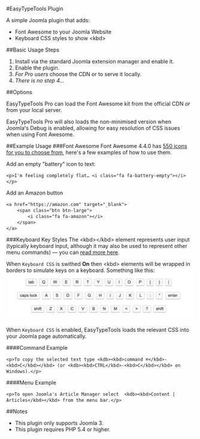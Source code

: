#EasyTypeTools Plugin

A simple Joomla plugin that adds:
 
 - Font Awesome to your Joomla Website
 - Keyboard CSS styles to show \<kbd>

##Basic Usage Steps
  1. Install via the standard Joomla extension manager and enable it.
  2. Enable the plugin.
  3. _For Pro users_ choose the CDN or to serve it locally. 
  4. _There is no step 4…_
  
##Options

EasyTypeTools Pro can load the Font Awesome kit from the official CDN _or_ from your local server.

EasyTypeTools Pro will also loads the non-minimised version when Joomla's Debug is enabled, allowing for easy resolution of CSS issues when using Font Awesome.

##Example Usage
###Font Awesome
Font Awesome 4.4.0 has [550 icons for you to choose from](http://fontawesome.io/icons/), here's a few examples of how to use them.

Add an empty "battery" icon to text:

```
<p>I'm feeling completely flat… <i class="fa fa-battery-empty"></i></p>
```

Add an Amazon button

```
<a href="https://amazon.com" target="_blank">  
    <span class="btn btn-large">  
        <i class="fa fa-amazon"></i>  
    </span>  
</a>  
```
###Keyboard Key Styles
The \<kbd>\</kbd> element represents user input (typically keyboard input, although it may also be used to represent other menu commands) — you can [read more here](http://www.w3.org/TR/html5/text-level-semantics.html#the-kbd-element).

When `Keyboard CSS` is swithed **On** then \<kbd> elements will be wrapped in borders to simulate keys on a keyboard. Something like this:
![\<KBD> Elements Styled as Keys by CSS](Support%20Files/KBD_styled_as_Keys_by_CSS.png)

When `Keyboard CSS` is enabled, EasyTypeTools loads the relevant CSS into your Joomla page automatically.

####Command Example
```
<p>To copy the selected text type <kdb><kbd>command ⌘</kbd>-<kbd>C</kbd></kbd> (or <kdb><kbd>CTRL</kbd>-<kbd>C</kbd></kbd> on Windows).</p>
```

####Menu Example
```
<p>To open Joomla's Article Manager select  <kdb><kbd>Content | Articles</kbd></kbd> from the menu bar.</p>
```

##Notes
 - This plugin only supports Joomla 3. 
 - This plugin requires PHP 5.4 or higher.
